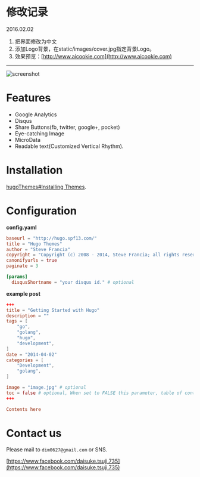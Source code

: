 # 修改记录

2016.02.02

1. 把界面修改为中文
2. 添加Logo背景，在static/images/cover.jpg指定背景Logo。
3. 效果预览：[http://www.aicookie.com](http://www.aicookie.com)

---
![screenshot](https://raw.githubusercontent.com/dim0627/hugo_theme_aglaus/master/images/screenshot.png)

# Features

* Google Analytics
* Disqus
* Share Buttons(fb, twitter, google+, pocket)
* Eye-catching Image
* MicroData
* Readable text(Customized Vertical Rhythm).

# Installation

[hugoThemes#Installing Themes](https://github.com/spf13/hugoThemes#installing-themes).

# Configuration

**config.yaml**

``` toml
baseurl = "http://hugo.spf13.com/"
title = "Hugo Themes"
author = "Steve Francia"
copyright = "Copyright (c) 2008 - 2014, Steve Francia; all rights reserved."
canonifyurls = true
paginate = 3

[params]
  disqusShortname = "your disqus id." # optional
```

**example post**

``` toml
+++
title = "Getting Started with Hugo"
description = ""
tags = [
    "go",
    "golang",
    "hugo",
    "development",
]
date = "2014-04-02"
categories = [
    "Development",
    "golang",
]

image = "image.jpg" # optional
toc = false # optional, When set to FALSE this parameter, table of contents not appears in only this article.
+++

Contents here
```

# Contact us

Please mail to `dim0627@gmail.com` or SNS.

[https://www.facebook.com/daisuke.tsuji.735](https://www.facebook.com/daisuke.tsuji.735)

